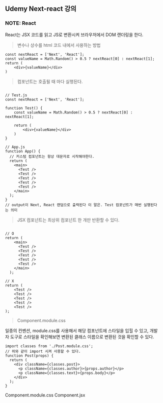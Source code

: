 ## Udemy Next-react 강의

### NOTE: React

React는 JSX 코드를 읽고 JS로 변환시켜 브라우저에서 DOM 랜더링을 한다.

> 변수나 상수를 html 코드 내에서 사용하는 방법

```JS
const nextReact = ['Next', 'React'];
const valueName = Math.Random() > 0.5 ? nextReact[0] : nextReact[1];
return (
    <div>{valueName}</div>
)
```

> 컴포넌트는 호출될 때 마다 실행된다.

```JS

// Test.js
const nextReact = ['Next', 'React'];

function Test() {
    const valueName = Math.Random() > 0.5 ? nextReact[0] : nextReact[1];

    return (
        <div>{valueName}</div>
    )
}

// App.js
function App() {
  // 커스텀 컴포넌트는 항상 대문자로 시작해야한다.
  return (
    <main>
      <Test />
      <Test />
      <Test />
      <Test />
      <Test />
    </main>
  );
}
// output이 Next, React 랜덤으로 출력된다 이 말은. Test 컴포넌트가 매번 실행된다는 의미
```

> JSX 컴포넌트는 최상위 컴포넌트 한 개만 반환할 수 있다.

```JS

// O
return (
    <main>
      <Test />
      <Test />
      <Test />
      <Test />
      <Test />
    </main>
  );

// X
return (
    <Test />
    <Test />
    <Test />
    <Test />
    <Test />
);
```

> Component.module.css

일종의 컨벤션, module.css를 사용해서 해당 컴포넌트에 스타일을 입힐 수 있고, 개발자 도구로 스타일을 확인해보면 변환된 클래스 이름으로 변환된 것을 확인할 수 있다.

```JS
import classes from './Post.module.css';
// 위와 같이 import 시켜 사용할 수 있다.
function Post(props) {
  return (
    <div className={classes.post}>
      <p className={classes.author}>{props.author}</p>
      <p className={classes.text}>{props.body}</p>
    </div>
  );
}
```

Component.module.css
Component.jsx
